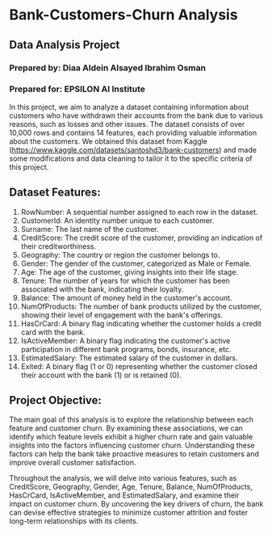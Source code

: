 # Bank-Customers-Churn Analysis
## Data Analysis Project
### Prepared by: Diaa Aldein Alsayed Ibrahim Osman
### Prepared for: EPSILON AI Institute

In this project, we aim to analyze a dataset containing information about customers who have withdrawn their accounts from the bank due to various reasons, such as losses and other issues. The dataset consists of over 10,000 rows and contains 14 features, each providing valuable information about the customers. We obtained this dataset from Kaggle (https://www.kaggle.com/datasets/santoshd3/bank-customers) and made some modifications and data cleaning to tailor it to the specific criteria of this project.

## Dataset Features:

1. RowNumber: A sequential number assigned to each row in the dataset.
2. CustomerId: An identity number unique to each customer.
3. Surname: The last name of the customer.
4. CreditScore: The credit score of the customer, providing an indication of their creditworthiness.
5. Geography: The country or region the customer belongs to.
6. Gender: The gender of the customer, categorized as Male or Female.
7. Age: The age of the customer, giving insights into their life stage.
8. Tenure: The number of years for which the customer has been associated with the bank, indicating their loyalty.
9. Balance: The amount of money held in the customer's account.
10. NumOfProducts: The number of bank products utilized by the customer, showing their level of engagement with the bank's offerings.
11. HasCrCard: A binary flag indicating whether the customer holds a credit card with the bank.
12. IsActiveMember: A binary flag indicating the customer's active participation in different bank programs, bonds, insurance, etc.
13. EstimatedSalary: The estimated salary of the customer in dollars.
14. Exited: A binary flag (1 or 0) representing whether the customer closed their account with the bank (1) or is retained (0).

## Project Objective:
The main goal of this analysis is to explore the relationship between each feature and customer churn. By examining these associations, we can identify which feature levels exhibit a higher churn rate and gain valuable insights into the factors influencing customer churn. Understanding these factors can help the bank take proactive measures to retain customers and improve overall customer satisfaction.

Throughout the analysis, we will delve into various features, such as CreditScore, Geography, Gender, Age, Tenure, Balance, NumOfProducts, HasCrCard, IsActiveMember, and EstimatedSalary, and examine their impact on customer churn. By uncovering the key drivers of churn, the bank can devise effective strategies to minimize customer attrition and foster long-term relationships with its clients.
